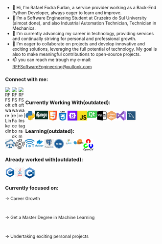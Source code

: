 - 👋 Hi, I'm Rafael Fodra Furlan, a service provider working as a Back-End Python Developer, always eager to learn and improve.
- 👀 I’m a Software Engineering Student at Cruzeiro do Sul University (almost done), and also Industrial Automation Technician, Technician in Mechanics.
- 🌱 I'm currently advancing my career in technology, providing services and continually striving for personal and professional growth.
- 💞️ I'm eager to collaborate on projects and develop innovative and exciting solutions, leveraging the full potential of technology. My goal is also to make meaningful contributions to open-source projects.
- 📫 you can reach me trough my e-mail: RFFSoftwareEngineering@outlook.com 

### Connect with me:

[<img align="left" alt="RFFSoftware | LinkedIn" width="22px" src="https://cdn.jsdelivr.net/npm/simple-icons@v3/icons/linkedin.svg"/>][linkedin]
[<img align="left" alt="RFFSoftware | Facebook" width="22px" src="https://cdn.jsdelivr.net/npm/simple-icons@v3/icons/facebook.svg"/>][facebook]
[<img align="left" alt="RFFSoftware | Instagram" width="22px" src="https://cdn.jsdelivr.net/npm/simple-icons@v3/icons/instagram.svg"/>][instagram]

<br/>

### Currently Working With(outdated):

[<img align="left" alt="RFFSoftware | Tools" width="32px" src="/Icons/py.png"/>][python]
[<img align="left" alt="RFFSoftware | Tools" width="42px" height="28px" src="/Icons/django.png"/>][django]
[<img align="left" alt="RFFSoftware | Tools" width="32px" src="/Icons/html5.png"/>][html5]
[<img align="left" alt="RFFSoftware | Tools" width="32px" src="/Icons/css3.png"/>][css3]
[<img align="left" alt="RFFSoftware | Tools" width="32px" src="/Icons/bootstrap5.jpeg"/>][bootstrap5]
[<img align="left" alt="RFFSoftware | Tools" width="32px" src="/Icons/js.png"/>][js]
[<img align="left" alt="RFFSoftware | Tools" width="32px" src="/Icons/Qt6.png"/>][Qt]
[<img align="left" alt="RFFSoftware | Tools" width="32px" src="/Icons/sql.png"/>][sql]
[<img align="left" alt="RFFSoftware | Tools" width="32px" src="/Icons/ajaxjquery.jpg"/>][ajax]
[<img align="left" alt="RFFSoftware | Tools" width="32px" src="/Icons/vs.png"/>][vs]
[<img align="left" alt="RFFSoftware | Tools" width="32px" src="/Icons/mysql.png"/>][mysql]

<br/>

[linkedin]: https://www.linkedin.com/in/rafael-furlan-52b126204/
[facebook]: https://www.facebook.com/rafael.furlan.311/
[instagram]: https://www.instagram.com/rafael_f_furlan/
[python]: https://www.python.org/
[django]: https://www.djangoproject.com/
[html5]: https://www.w3.org/Consortium/
[css3]: https://www.w3.org/TR/2001/WD-css3-roadmap-20010523/
[bootstrap5]: https://getbootstrap.com/docs/5.0/getting-started/introduction/
[js]: https://www.w3schools.com/js/
[Qt]: https://www.riverbankcomputing.com/static/Docs/PyQt6/
[sql]: https://pt.wikipedia.org/wiki/SQL
[ajax]: https://www.w3schools.com/jquery/jquery_ajax_intro.asp
[vs]: https://visualstudio.microsoft.com/pt-br/vs/community/
[mysql]: https://www.mysql.com/

<br/>

### Learning(outdated):

[<img align="left" alt="RFFSoftware | Tools" width="32px" src="/Icons/cloud.png"/>][cloud]
[<img align="left" alt="RFFSoftware | Tools" width="32px" src="/Icons/AI.png"/>][ai]
[<img align="left" alt="RFFSoftware | Tools" width="32px" src="/Icons/iot.jpg"/>][iot]
[<img align="left" alt="RFFSoftware | Tools" width="32px" src="/Icons/docker.png"/>][docker]
[<img align="left" alt="RFFSoftware | Tools" width="32px" src="/Icons/postgre.png"/>][postgre]
[<img align="left" alt="RFFSoftware | Tools" width="32px" src="/Icons/nosql.png"/>][nosql]
[<img align="left" alt="RFFSoftware | Tools" width="32px" src="/Icons/Pytest.png"/>][pytest]
[<img align="left" alt="RFFSoftware | Tools" width="32px" src="/Icons/scikit.png"/>][scikit]
[<img align="left" alt="RFFSoftware | Tools" width="32px" src="/Icons/open.png"/>][open]

<br/>

[cloud]: https://pt.wikipedia.org/wiki/Computa%C3%A7%C3%A3o_em_nuvem
[ai]: https://en.wikipedia.org/wiki/Artificial_intelligence
[iot]: https://pt.wikipedia.org/wiki/Internet_das_coisas
[docker]: https://www.docker.com/
[postgre]: https://www.postgresql.org/
[nosql]: https://docs.oracle.com/en/database/other-databases/nosql-database/
[pytest]: https://pypi.org/project/pytest/
[scikit]: https://scikit-learn.org/stable/
[open]: https://opencv.org/

<br/>

### Already worked with(outdated):

[<img align="left" alt="RFFSoftware | Tools" width="32px" src="/Icons/C.png"/>][C]
[<img align="left" alt="RFFSoftware | Tools" width="32px" src="/Icons/java.jpg"/>][java]
[<img align="left" alt="RFFSoftware | Tools" width="32px" src="/Icons/ccc.png"/>][ccc]

<br/>

[C]: https://devdocs.io/c/
[java]: https://docs.oracle.com/en/java/
[ccc]: https://devdocs.io/cpp/

<br/>

### Currently focused on:

-> Career Growth

<br/>

-> Get a Master Degree in Machine Learning

<br/>

-> Undertaking exciting personal projects
